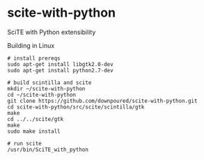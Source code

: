 # scite-with-python
SciTE with Python extensibility

Building in Linux

~~~~
# install prereqs
sudo apt-get install libgtk2.0-dev
sudo apt-get install python2.7-dev

# build scintilla and scite
mkdir ~/scite-with-python
cd ~/scite-with-python
git clone https://github.com/downpoured/scite-with-python.git
cd scite-with-python/src/scite/scintilla/gtk
make
cd ../../scite/gtk
make
sudo make install

# run scite
/usr/bin/SciTE_with_python
~~~~
